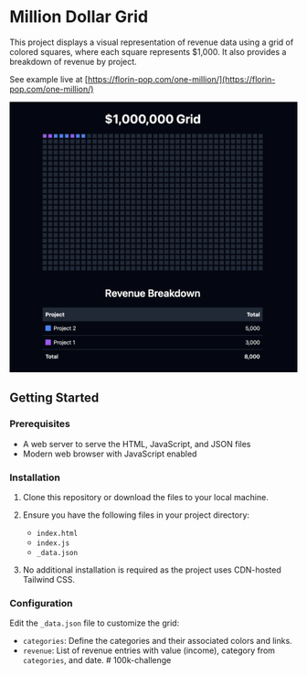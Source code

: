 # Million Dollar Grid

This project displays a visual representation of revenue data using a grid of colored squares, where each square represents $1,000. It also provides a breakdown of revenue by project.

See example live at [https://florin-pop.com/one-million/](https://florin-pop.com/one-million/)

[![example screenshot](./example.png)](https://florin-pop.com/one-million/)

## Getting Started

### Prerequisites

-   A web server to serve the HTML, JavaScript, and JSON files
-   Modern web browser with JavaScript enabled

### Installation

1. Clone this repository or download the files to your local machine.

2. Ensure you have the following files in your project directory:

    - `index.html`
    - `index.js`
    - `_data.json`

3. No additional installation is required as the project uses CDN-hosted Tailwind CSS.

### Configuration

Edit the `_data.json` file to customize the grid:

-   `categories`: Define the categories and their associated colors and links.
-   `revenue`: List of revenue entries with value (income), category from `categories`, and date.
#   1 0 0 k - c h a l l e n g e 
 
 
